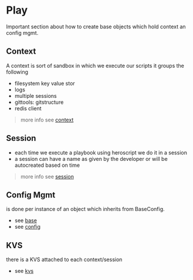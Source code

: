 # Play

Important section about how to create base objects which hold context an config mgmt.

## Context

A context is sort of sandbox in which we execute our scripts it groups the following

- filesystem key value stor
- logs
- multiple sessions
- gittools: gitstructure
- redis client

> more info see [context](context.md)

## Session

- each time we execute a playbook using heroscript we do it in a session
- a session can have a name as given by the developer or will be autocreated based on time

> more info see [session](session.md)

## Config Mgmt

is done per instance of an object which inherits from BaseConfig.

- see [base](base.md)
- see [config](config.md)

## KVS

there is a KVS attached to each context/session

- see [kvs](kvs.md)
